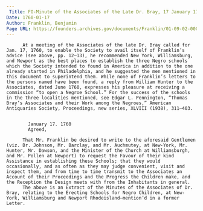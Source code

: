 ```yaml
---
 Title: FO-Minute of the Associates of the Late Dr. Bray, 17 January 1760
Date: 1760-01-17
Author: Franklin, Benjamin
Page URL: https://founders.archives.gov/documents/Franklin/01-09-02-0009
---
```


          At a meeting of the Associates of the late Dr. Bray called for Jan. 17, 1760, to enable the Society to avail itself of Franklin’s advice (see above, pp. 12–13), he recommended New York, Williamsburg, and Newport as the best places to establish the three Negro schools which the Society intended to found in America in addition to the one already started in Philadelphia, and he suggested the men mentioned in this document to superintend them. While none of Franklin’s letters to the persons named have been found, a reply from William Hunter to the Associates, dated June 1760, expresses his pleasure at receiving a commission “to open a Negroe School.” For the success of the schools in the three localities mentioned, see Edgar L. Pennington, “Thomas Bray’s Associates and their Work among the Negroes,” American Antiquaries Society, Proceedings, new series, XLVIII (1938), 311–403.
         
          
            January 17. 1760
            Agreed,
          
          That Mr. Franklin be desired to write to the aforesaid Gentlemen (viz. Dr. Johnson, Mr. Barclay, and Mr. Auchmutey, at New-York, Mr. Hunter, Mr. Dawson, and the Minister of the Church at Williamsburgh, and Mr. Pollen at Newport) to request the Favour of their kind Assistance in establishing these Schools; that they would occasionally, and as often as they may judge convenient, visit and inspect them, and from time to time transmit to the Associates an Account of their Proceedings and the Progress the Children make, and the Reception the Design meets with from the Inhabitants in general.
          The above is an Extract of the Minutes of the Associates of Dr. Bray, relating to the Erecting Schools for Negro Children, at New-York, Williamsburg and Newport Rhodeisland—mention’d in a former Letter.
        
